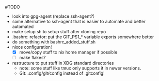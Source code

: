 #TODO

- look into gpg-agent (replace ssh-agent?)
- some alternative to ssh-agent that is easier to automate and better automated
- make setup.sh to setup stuff after cloning repo
- .bashrc: refactor: put the GIT_PS1_* variable exports somewhere better
- do something with bashrc_added_stuff.sh
- nixos configuration!
  - [x] move/copy stuff to nix home manager if possible
  - [ ] make flakes?
- restructure to put stuff in XDG standard  directories
  - note: some stuff like tmux only supports it in newer versions.
  - Git: .config/git/config instead of .gitconfig!
